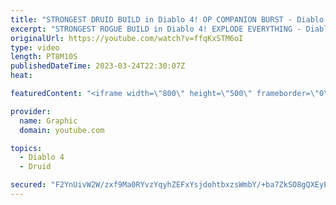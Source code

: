 ```yaml
---
title: "STRONGEST DRUID BUILD in Diablo 4! OP COMPANION BURST - Diablo 4 Druid Build Gameplay - Druid Diablo"
excerpt: "STRONGEST ROGUE BUILD in Diablo 4! EXPLODE EVERYTHING - Diablo 4 Rogue Build Gameplay - Rogue Diablo Subscribe ..."
originalUrl: https://youtube.com/watch?v=ffqKxSTM6oI
type: video
length: PT8M10S
publishedDateTime: 2023-03-24T22:30:07Z
heat: 

featuredContent: "<iframe width=\"800\" height=\"500\" frameborder=\"0\" src=\"https://www.youtube.com/embed/ffqKxSTM6oI\" allow=\"accelerometer; autoplay; encrypted-media; gyroscope; picture-in-picture\" allowfullscreen></iframe>"

provider:
  name: Graphic
  domain: youtube.com

topics:
  - Diablo 4
  - Druid

secured: "F2YnUivW2W/zxf9Ma0RYvzYqyhZEFxYsjdohtbxzsWmbY/+ba7ZkSO8gQXEyENpSxXpG1UMc2BPHsiicCFqhGUwCdUfnuGRqMlL1C+vh/hRgG5AUDhGY2Q/WfutlcHcclGhWj7pbfBR96y09a5ozQutxbRsdVLb1aYaSho8SGrVrLMOsIkipXNMm4xVnlmj006ghO9UX6/+CkyEn6EIggWfCM68Pc6tUqOdFe0YHItNGyyak8P2Cbei2vikGbqnKOX6gMrR2vBrOhQIcrJr4UmP5X9A97Nb8FOMYoiSAWnTjngFPVCcGDJBUEXQ8q8STOK7sUqNsOwbsSII7CqriLt+rHC0ORoQHt6CMOTS0gkjegNrppMpl/vyBX2y3HPAMO/yKQlayf8vJySZK2/GX6Q070E5AN9SSF7mcF8BfZIs=;cDOtN9NSlQHgfSE7B807Mw=="
---
```



